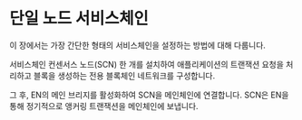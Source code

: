 # 단일 노드 서비스체인 <a id="single-node-service-chain"></a>

이 장에서는 가장 간단한 형태의 서비스체인을 설정하는 방법에 대해 다룹니다.

서비스체인 컨센서스 노드(SCN) 한 개를 설치하여 애플리케이션의 트랜잭션 요청을 처리하고 블록을 생성하는 전용 블록체인 네트워크를 구성합니다.

그 후, EN의 메인 브리지를 활성화하여 SCN을 메인체인에 연결합니다. SCN은 EN을 통해 정기적으로 앵커링 트랜잭션을 메인체인에 보냅니다. 

 
